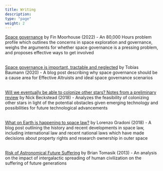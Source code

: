 ```yaml
---
title: Writing
description: 
type: "page"
weight: 2
---
```


[Space governance](https://80000hours.org/problem-profiles/space-governance/) by Fin Moorhouse (2022) - An 80,000 Hours problem profile which outlines the concerns in space exploration and governance, weighs the arguments for whether space governance is a pressing problem, and proposes effective ways to get involved
</br>
</br>

[Space governance is important, tractable and neglected](https://forum.effectivealtruism.org/posts/QkRq6aRA84vv4xsu9/space-governance-is-important-tractable-and-neglected) by Tobias Baumann (2020) - A blog post describing why space governance should be a cause area for Effective Altruists and ideal space governance scenarios
</br>
</br>

[Will we eventually be able to colonize other stars? Notes from a preliminary review](https://www.fhi.ox.ac.uk/will-we-eventually-be-able-to-colonize-other-stars-notes-from-a-preliminary-review/) by Nick Beckstead (2018) - Analyzes the feasibility of colonizing other stars in light of the potential obstacles given emerging technology and possibilities for future technological advancements
</br>
</br>

[What on Earth is happening to space law?](https://www.ejiltalk.org/what-on-earth-is-happening-to-space-law-a-new-space-law-for-a-new-space-race) by Lorenzo Gradoni (2018) - A blog post outlining the history and recent developments in space law, including international law and recent national laws which have made decisions about property rights and research ownership in outer space
</br>
</br>

[Risk of Astronomical Future Suffering](https://longtermrisk.org/risks-of-astronomical-future-suffering/) by Brian Tomasik (2013) - An analysis on the impact of intergalactic spreading of human civilization on the suffering of future generations